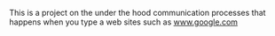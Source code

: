 This is a project on the under the hood communication processes that happens when you type a web sites such as www.google.com
